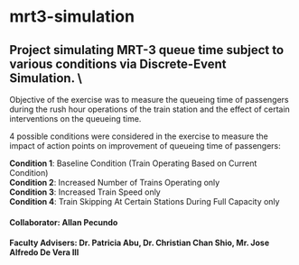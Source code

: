 # mrt3-simulation
## Project simulating MRT-3 queue time subject to various conditions via Discrete-Event Simulation. \

Objective of the exercise was to measure the queueing time of passengers  during the rush hour operations of the train station and the effect of certain interventions on the queueing time.

4 possible conditions were considered in the exercise to measure the impact of action points on improvement of queueing time of passengers:

**Condition 1**: Baseline Condition (Train Operating Based on Current Condition)\
**Condition 2**: Increased Number of Trains Operating only\
**Condition 3**: Increased Train Speed only\
**Condition 4**: Train Skipping At Certain Stations During Full Capacity only


#### **Collaborator**: Allan Pecundo
#### **Faculty Advisers**: Dr. Patricia Abu, Dr. Christian Chan Shio, Mr. Jose Alfredo De Vera III
